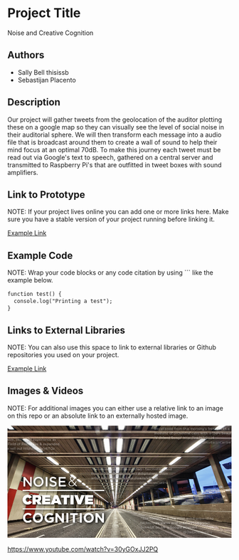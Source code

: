 # Project Title
Noise and Creative Cognition 

## Authors
- Sally Bell thisissb
- Sebastijan Placento

## Description
Our project will gather tweets from the geolocation of the auditor plotting these on a google map so they can visually see the level of social noise in their auditorial sphere. We will then transform each message into a audio file that is broadcast around them to create a wall of sound to help their mind focus at an optimal 70dB. To make this journey each tweet must be read out via Google's text to speech, gathered on a central server and transmitted to Raspberry Pi's that are outfitted in tweet boxes with sound amplifiers. 

## Link to Prototype
NOTE: If your project lives online you can add one or more links here. Make sure you have a stable version of your project running before linking it.

[Example Link](http://www.google.com "Example Link")

## Example Code
NOTE: Wrap your code blocks or any code citation by using ``` like the example below.
```
function test() {
  console.log("Printing a test");
}
```
## Links to External Libraries
 NOTE: You can also use this space to link to external libraries or Github repositories you used on your project.

[Example Link](http://www.google.com "Example Link")

## Images & Videos
NOTE: For additional images you can either use a relative link to an image on this repo or an absolute link to an externally hosted image.

![Example Image](project_images/cover.jpg?raw=true "Example Image")

https://www.youtube.com/watch?v=30yGOxJJ2PQ
